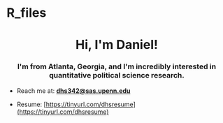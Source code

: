 # R_files
<h1 align="center">Hi, I'm Daniel!</h1>
<h3 align="center">I'm from Atlanta, Georgia, and I'm incredibly interested in quantitative political science research.</h3>

- Reach me at: **dhs342@sas.upenn.edu**

- Resume: [https://tinyurl.com/dhsresume](https://tinyurl.com/dhsresume)

<p align="left">
</p>
